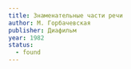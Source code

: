 ```yaml
---
title: Знаменательные части речи
author: М. Горбачевская
publisher: Диафильм
year: 1982
status:
  - found
---
```

